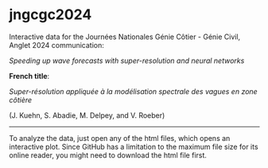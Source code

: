 # jngcgc2024
Interactive data for the Journées Nationales Génie Côtier - Génie Civil, Anglet 2024 communication:

*Speeding up wave forecasts with super-resolution and neural networks* 


**French title**:


*Super-résolution appliquée à la modélisation spectrale des vagues en zone côtière*

(J. Kuehn, S. Abadie, M. Delpey, and V. Roeber)

--- 
To analyze the data, just open any of the html files, which opens an interactive plot. Since GitHub has a limitation
to the maximum file size for its online reader, you might need to download the html file first.
